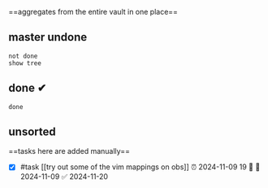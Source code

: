 ==aggregates from the entire vault in one place==

## master undone

```tasks
not done
show tree
```

## done ✔

```tasks
done

```

## unsorted
==tasks here are added manually==

- [x] #task [[try out some of the vim mappings on obs]] ⏰ 2024-11-09 19 🔺 📅 2024-11-09 ✅ 2024-11-20
